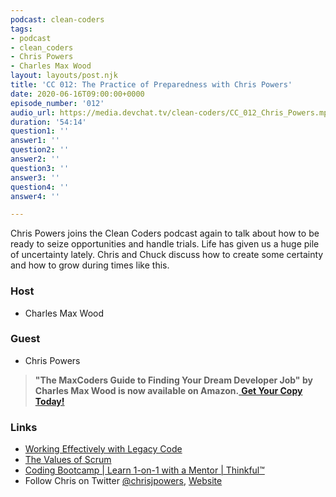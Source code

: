 ```yaml
---
podcast: clean-coders
tags:
- podcast
- clean_coders
- Chris Powers
- Charles Max Wood
layout: layouts/post.njk
title: 'CC 012: The Practice of Preparedness with Chris Powers'
date: 2020-06-16T09:00:00+0000
episode_number: '012'
audio_url: https://media.devchat.tv/clean-coders/CC_012_Chris_Powers.mp3
duration: '54:14'
question1: ''
answer1: ''
question2: ''
answer2: ''
question3: ''
answer3: ''
question4: ''
answer4: ''

---
```

Chris Powers joins the Clean Coders podcast again to talk about how to be ready to seize opportunities and handle trials. Life has given us a huge pile of uncertainty lately. Chris and Chuck discuss how to create some certainty and how to grow during times like this.

### **Host**

* Charles Max Wood

### **Guest**

* Chris Powers

> **"The MaxCoders Guide to Finding Your Dream Developer Job" by Charles Max Wood is now available on Amazon.**[ **Get Your Copy Today!**](https://www.amazon.com/gp/product/B081MBL5C9/ref=as_li_ss_tl?ie=UTF8&linkCode=sl1&tag=devchattv-20&linkId=9d61363241636e2546ef46abba198746&language=en_US)

### **Links**

* [Working Effectively with Legacy Code](https://amzn.to/3aY4bG0)
* [The Values of Scrum](https://www.scrumalliance.org/about-scrum/values)
* [Coding Bootcamp | Learn 1-on-1 with a Mentor | Thinkful™](https://www.thinkful.com/)
* Follow Chris on Twitter [@chrisjpowers](https://twitter.com/chrisjpowers), [Website](http://chrisjpowers.com/)